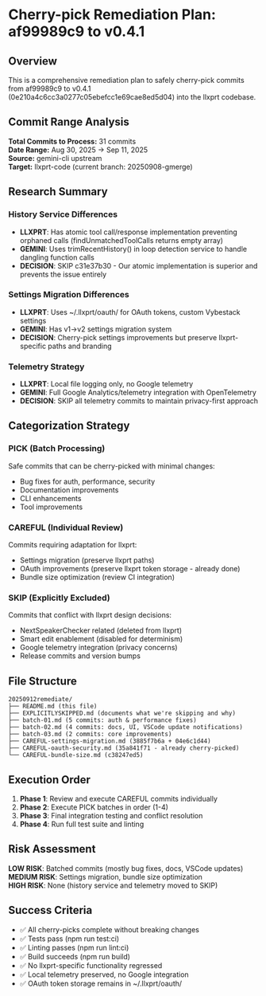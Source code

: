 # Cherry-pick Remediation Plan: af99989c9 to v0.4.1

## Overview

This is a comprehensive remediation plan to safely cherry-pick commits from af99989c9 to v0.4.1 (0e210a4c6cc3a0277c05ebefcc1e69cae8ed5d04) into the llxprt codebase.

## Commit Range Analysis

**Total Commits to Process:** 31 commits  
**Date Range:** Aug 30, 2025 → Sep 11, 2025  
**Source:** gemini-cli upstream  
**Target:** llxprt-code (current branch: 20250908-gmerge)

## Research Summary

### History Service Differences
- **LLXPRT**: Has atomic tool call/response implementation preventing orphaned calls (findUnmatchedToolCalls returns empty array)
- **GEMINI**: Uses trimRecentHistory() in loop detection service to handle dangling function calls
- **DECISION**: SKIP c31e37b30 - Our atomic implementation is superior and prevents the issue entirely

### Settings Migration Differences  
- **LLXPRT**: Uses ~/.llxprt/oauth/ for OAuth tokens, custom Vybestack settings
- **GEMINI**: Has v1→v2 settings migration system  
- **DECISION**: Cherry-pick settings improvements but preserve llxprt-specific paths and branding

### Telemetry Strategy
- **LLXPRT**: Local file logging only, no Google telemetry
- **GEMINI**: Full Google Analytics/telemetry integration with OpenTelemetry
- **DECISION**: SKIP all telemetry commits to maintain privacy-first approach

## Categorization Strategy

### PICK (Batch Processing)
Safe commits that can be cherry-picked with minimal changes:
- Bug fixes for auth, performance, security
- Documentation improvements  
- CLI enhancements
- Tool improvements

### CAREFUL (Individual Review)
Commits requiring adaptation for llxprt:
- Settings migration (preserve llxprt paths)
- OAuth improvements (preserve llxprt token storage - already done)
- Bundle size optimization (review CI integration)

### SKIP (Explicitly Excluded)
Commits that conflict with llxprt design decisions:
- NextSpeakerChecker related (deleted from llxprt)
- Smart edit enablement (disabled for determinism)
- Google telemetry integration (privacy concerns)
- Release commits and version bumps

## File Structure

```
20250912remediate/
├── README.md (this file)
├── EXPLICITLYSKIPPED.md (documents what we're skipping and why)
├── batch-01.md (5 commits: auth & performance fixes)  
├── batch-02.md (4 commits: docs, UI, VSCode update notifications)
├── batch-03.md (2 commits: core improvements)
├── CAREFUL-settings-migration.md (3885f7b6a + 04e6c1d44)
├── CAREFUL-oauth-security.md (35a841f71 - already cherry-picked)
└── CAREFUL-bundle-size.md (c38247ed5)
```

## Execution Order

1. **Phase 1**: Review and execute CAREFUL commits individually
2. **Phase 2**: Execute PICK batches in order (1-4)  
3. **Phase 3**: Final integration testing and conflict resolution
4. **Phase 4**: Run full test suite and linting

## Risk Assessment

**LOW RISK**: Batched commits (mostly bug fixes, docs, VSCode updates)  
**MEDIUM RISK**: Settings migration, bundle size optimization  
**HIGH RISK**: None (history service and telemetry moved to SKIP)

## Success Criteria

- ✅ All cherry-picks complete without breaking changes
- ✅ Tests pass (npm run test:ci)  
- ✅ Linting passes (npm run lint:ci)
- ✅ Build succeeds (npm run build)
- ✅ No llxprt-specific functionality regressed
- ✅ Local telemetry preserved, no Google integration
- ✅ OAuth token storage remains in ~/.llxprt/oauth/